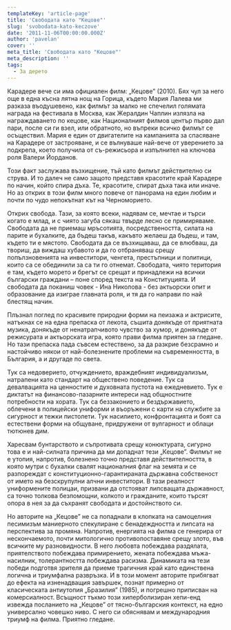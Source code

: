 ```yaml
---
templateKey: 'article-page'
title: 'Свободата като "Кецове"'
slug: 'svobodata-kato-keczove'
date: '2011-11-06T00:00:00.000Z'
author: 'pavelan'
cover: ''
meta_title: 'Свободата като "Кецове"'
meta_description: ''
tags:
  - За дерето
---
```


Карадере вече си има официален филм: „Кецове” (2010). Бях чул за него още в една късна лятна нощ на Горица, където Мария Лалева ми разказа въодушевено, как филмът за малко не спечелил голямата награда на фестивала в Москва, как Жeралдин Чаплин излязла на награждаването по кецове, как Националният филмов център първо дал пари, после си ги взел, или обратното, но въпреки всичко филмът се осъществил. Мария е един от двигателите на кампанията за спасяване на Карадере от застрояване, и се вълнуваше най-вече от уверението за подкрепа, което получила от съ-режисьора и изпълнител на ключова роля Валери Йорданов.

Този факт заслужава възхищение, тъй като филмът действително си струва. И то далеч не само защото представя красотите край Карадере по начин, който спира дъха. Те, красотите, спират дъха така или иначе. Но аз открих в този филм много повече от панорама на един любим и почти по чудо непокътнат кът на Черноморието.

Открих свобода. Тази, за която всеки, надявам се, мечтае и търси когато е млад, и с чиято загуба сякаш твърде лесно се примиряваме. Свободата да не приемаш мръсотията, посредствеността, силата на парите и бухалките, да бъдеш такъв, какъвто желаеш да бъдеш, и там, където ти е мястото. Свободата да се възхищаваш, да се влюбваш, да твориш, да виждаш хубавото и да го отбраняваш срещу попълзновенията на инвеститори, ченгета, престъпници и политици, които са се обединили за са ти го отнемат. Свободата, чиято територия е там, където морето и брегът се срещат и принадлежи на всички български граждани – поне според текста на Конституцията. И свободата да поканиш човек - Ина Николова - без актьорски опит и образование да изиграе главната роля, и тя да го направи по най блестящ начин.

Плъзнал поглед по красивите природни форми на пеизажа и актрисите, натъкнах се на една препаска от лекота, съшита донякъде от приятната музика, донякъде от ненатрапчивото чувство за хумор, и донякъде от режисурата и актьорската игра, която прави филма приятен за гледане. Но тази препаска пада съвсем естествено, за да разкрие безсрамно и настойчиво някои от най-болезнените проблеми на съвременността, в България, а и другаде по света.

Тук са недоверието, отчуждението, враждебният индивидуализъм, натрапени като стандарт на обществено поведение. Тук са девалвацията на ценностите и духовната пустота на ежедневието. Тук е диктатът на финансово-пазарните интереси над общностните потребности на хората. Тук са беззаконието и бездържавието, облечени в полицейски униформи и въоръжени с карти на службите за сигурност и тежки пистолети. Тук насилието, конфронтацията и боят са естествени форми на общуване, придружени от вулгарност и облаци тютюнев дим.

Харесвам бунтарството и съпротивата срещу конюктурата, сигурно това е и най-силната причина да ми допаднат тези „Кецове”. Филмът не е утопия, напротив, болезнено точно представя действителността, в която мутри с бухалки свалят националния флаг на земята и се разпореждат с конституционно-гарантираната държавна собственост от името на безскрупулни алчни инвеститори. В тази реалност униформените полицаи, призвани да отстояват липсващата държавност, са точно толкова безпомощни, колкото и гражданите, които търсят опора в нея за да съхранят свободата и достойнството си.

Но авторите на „Кецове” не са попаднали в клопката на самоцелния песимизъм маниерното спекулиране с бенадеждността и липсата на перспектива за промяна. Напротив, енергията на филма се генерира от нескончаемото, почти митологично противопоставяне срещу злото, във всичките му разновидности. В него любовта побеждава раздялата, приятелството побеждава примирението, жената побеждава мъжа-насилник, толерантността побеждава расизма. Динамиката на тези победи подготвя зрителя да приеме трагичния край като единствена логична и триумфална развръзка. И в този момент авторите прибягват до ефекта на изненадващия завършек, познат примерно от класическата антиутопия „Бразилия” (1985), и погрешно приписван на комерсиалност. Всъщност тъкмо този хиперболизиран хепи-енд извежда посланието на „Кецове” от тясно-българския контекст, на едно универсално човешко ниво. С него си обяснявам и международния триумф на филма. Приятно гледане.
